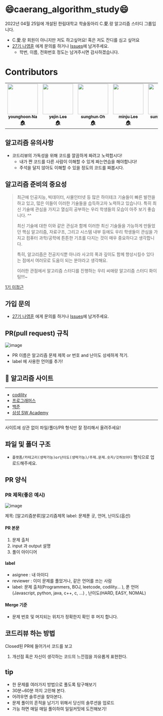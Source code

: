 # 😄caerang_algorithm_study😄

2022년 04월 25일에 개설된 한림대학교 학술동아리 C.愛.랑 알고리즘 스터디 그룹입니다.
- C.愛.랑 회원이 아니지만 저도 하고싶어요! 혹은 저도 잔디를 심고 싶어요 
- [27기 나영훈](https://github.com/younghoonNa) 에게 문의를 하거나 [Issues](https://github.com/CaerangManagement/caerang-algorithm-study/issues)에 남겨주세요.
  - 학번, 이름, 전화번호 정도는 남겨주시면 감사하겠습니다.


# Contributors
<table>
  <tr>
    <td align="center"><a href="https://github.com/younghoonNa"><img src="https://user-images.githubusercontent.com/38518648/169723488-2fb15dfc-2b65-4ec6-8d3a-9ea56a404952.png" width="100px;" alt=""/><br /><sub><b>younghoon Na</b></sub></a><br /><a href="https://187cm.tistory.com/" title="Code">🏠</a></td>
    <td align="center"><a href="https://github.com/yetniek"><img src="https://user-images.githubusercontent.com/38518648/169725963-e2496ee8-4eba-4a59-ad3d-9f0d01aaf902.png" width="100px;" alt=""/><br /><sub><b>yejin Lee</b></sub></a><br /><a href="https://velog.io/@yetniek" title="Code">🏠</a></td>
    <td align="center"><a href="https://github.com/owinhun"><img src="https://user-images.githubusercontent.com/38518648/169723553-4b81f2bc-1335-484b-99ee-c25b36f899ba.png" width="100px;" alt=""/><br /><sub><b>sunghun Oh</b></sub></a><br /><a href="https://github.com/owinhun" title="Code">🏠</a></td>
    <td align="center"><a href="https://github.com/dsbikz"><img src="https://user-images.githubusercontent.com/38518648/169723660-6282e133-f69c-4cab-a910-02369537f3c4.png" width="100px;" alt=""/><br /><sub><b>minju Lee</b></sub></a><br /><a href="https://github.com/dsbikz" title="Code">🏠</a></td>
    <td align="center"><a href="https://github.com/sunyeongan"><img src="https://user-images.githubusercontent.com/38518648/169725476-a7bf789f-f055-4aee-b08e-8c4c5c271997.png" width="100px;" alt=""/><br /><sub><b>sunyeong An</b></sub></a><br /><a href="https://github.com/sunyeongan" title="Code">🏠</a></td>
    <td align="center"><a href="https://github.com/CHOUMnote"><img src="https://user-images.githubusercontent.com/38518648/169725744-ab94e6fc-a7d7-4b00-b85c-e8a374fae2d9.png" width="100px;" alt=""/><br /><sub><b>jiho Kim</b></sub></a><br /><a href="https://github.com/CHOUMnote" title="Code">🏠</a></td>
    <td align="center"><a href="https://github.com/gillsang"><img src="https://user-images.githubusercontent.com/38518648/169725867-27858232-fd6f-4610-9078-d75d02c7e273.png" width="100px;" alt=""/><br /><sub><b>sanghyun Gill</b></sub></a><br /><a href="https://github.com/gillsang" title="Code">🏠</a></td>

  </tr>
</table>
  
## 알고리즘 유의사항
- 코드리뷰의 가독성을 위해 코드를 깔끔하게 짜려고 노력합시다!
  - 내가 짠 코드를 다른 사람이 이해할 수 있게 짜는연습을 해야합니다!
  - 주석을 달지 않아도 이해할 수 있을 정도의 코드를 짜봅시다.
    
## 알고리즘 준비의 중요성

>최근에 인공지능, 빅데이터, 사물인터넷 등 많은 하이테크 기술들이 빠른 발전을 하고 있고, 많은 이들이 이러한 기술들을 습득하고자 노력하고 있습니다. 특히 최신 기술에 관심을 가지고 열심히 공부하는 우리 학생들의 모습이 아주 보기 좋습니다. ^^
>
>최신 기술에 대한 이와 같은 관심과 함께 이러한 최신 기술들을 가능하게 만들었던 핵심 알고리즘, 자료구조, 그리고 시스템 내부 등에도 우리 학생들이 관심을 가지고 컴퓨터 과학/공학에 튼튼한 기초를 다지는 것이 매우 중요하다고 생각합니다. 
>
>특히, 알고리즘은 전공지식뿐 아니라 사고의 폭과 깊이도 함께 향상시킬수 있다는 점에서 여러모로 도움이 되는 분야라고 생각해요.
>
>이러한 관점에서 알고리즘 스터디를 진행하는 우리 씨애랑 알고리즘 스터디 화이팅!!!~

[1기 이정근](https://github.com/jeonggunlee)

## 가입 문의 
- [27기 나영훈](https://github.com/younghoonNa) 에게 문의를 하거나 [Issues](https://github.com/CaerangManagement/caerang-algorithm-study/issues)에 남겨주세요.


## PR(pull request) 규칙
![image](https://user-images.githubusercontent.com/38518648/165247130-ac6a79e6-bbaf-4578-b6b7-df1355cb1103.png)

- PR 이름은 알고리즘 문제 제목 or 번호 and 난이도 상세하게 적기.
- label 에 사용한 언어를 추가!

## 🥇 알고리즘 사이트
---
- [codility](https://app.codility.com/)
- [프로그래머스](https://programmers.co.kr/?utm_source=google&utm_medium=cpc&utm_campaign=brand_prgms_pc&gclid=CjwKCAjwgr6TBhAGEiwA3aVuIQXmT8YH8jdl1th-cq3_JZgRecC6XPHmVBsLuXyaue86m3dbPMCs9BoC5HIQAvD_BwE)
- [백준](https://www.acmicpc.net/)
- [삼성 SW Academy](https://swexpertacademy.com/main/main.do)
---

사이트에 상관 없이 파일/폴더/PR 형식만 잘 정리해서 올려주세요!
  

## 파일 및 폴더 구조
  - `플랫폼/카테고리(생략가능)or난이도(생략가능)/주제.문제.숫자/깃허브아디` 형식으로 업로드해주세요.

## PR 양식

### PR 제목(좋은 예시)
![image](https://user-images.githubusercontent.com/38518648/169649797-0ded3af3-ccb3-4c84-8d49-141d009f9ae7.png)

제목: [알고리즘분류]알고리즘제목 
label: 문제푼 곳, 언어, 난이도(옵션)

#### PR 본문
1. 문제 출처
2. input 과 output 설명
3. 풀이 아이디어

#### label
- asignee : 내 아이디
- reviewer : 이미 문제를 풀었거나, 같은 언어를 쓰는 사람
- label: 문제 출처(Programmers, BOJ, leetcode, codility... ), 푼 언어(Javascript, python, java, c++, c, ...) , 난이도(HARD, EASY, NOMAL)

#### Merge 기준
- 문제 번호 및 머지되는 위치가 정확한지 확인 후 머지 합니다.

## 코드리뷰 하는 방법

Closed된 PR에 들어가서 코드를 보고
1. 개선점 혹은 자신이 생각하는 코드의 느낀점을 자유롭게 표현한다.

## tip

- 한 문제를 여러가지 방법으로 풀도록 탐구해보기
- 30분~60분 까지 고민해 본다.
- 어려우면 솔루션을 찾아본다.
- 문제 풀이의 흔적을 남기기 위해서 당신의 솔루션을 업로드
- 가능 하면 매일 매일 풀이하여 일일커밋에 도전해보기!
